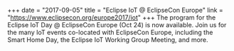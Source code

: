 +++
date = "2017-09-05"
title = "Eclipse IoT @ EclipseCon Europe"
link = "https://www.eclipsecon.org/europe2017/iot"
+++
The program for the Eclipse IoT Day @ EclipseCon Europe (Oct 24) is now available. Join us for the many IoT events co-located with EclipseCon Europe, including the Smart Home Day, the Eclipse IoT Working Group Meeting, and more.